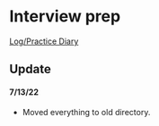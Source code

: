 # Interview prep

[Log/Practice Diary](https://docs.google.com/spreadsheets/d/1Jy4TRW5geWFlUVqOwCHh32BZSAPPkbB3LgF2NXbsoaQ/edit?usp=sharing)

## Update

#### 7/13/22

- Moved everything to old directory.
